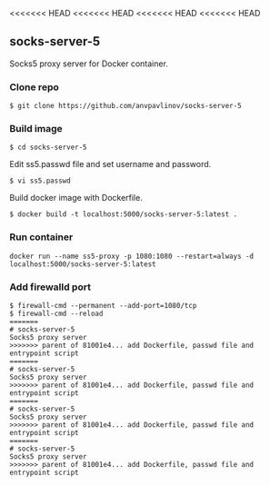 <<<<<<< HEAD
<<<<<<< HEAD
<<<<<<< HEAD
<<<<<<< HEAD
## socks-server-5
Socks5 proxy server for Docker container.

### Clone repo
```
$ git clone https://github.com/anvpavlinov/socks-server-5
```

### Build image
```
$ cd socks-server-5
```
Edit ss5.passwd file and set username and password.
```
$ vi ss5.passwd
```
Build docker image with Dockerfile.
```
$ docker build -t localhost:5000/socks-server-5:latest .
```

### Run container
```
docker run --name ss5-proxy -p 1080:1080 --restart=always -d localhost:5000/socks-server-5:latest
```

### Add firewalld port
```
$ firewall-cmd --permanent --add-port=1080/tcp
$ firewall-cmd --reload
=======
# socks-server-5
Socks5 proxy server
>>>>>>> parent of 81001e4... add Dockerfile, passwd file and entrypoint script
=======
# socks-server-5
Socks5 proxy server
>>>>>>> parent of 81001e4... add Dockerfile, passwd file and entrypoint script
=======
# socks-server-5
Socks5 proxy server
>>>>>>> parent of 81001e4... add Dockerfile, passwd file and entrypoint script
=======
# socks-server-5
Socks5 proxy server
>>>>>>> parent of 81001e4... add Dockerfile, passwd file and entrypoint script

